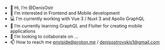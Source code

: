- 👋 Hi, I’m @DenisOstr
- 👀 I’m interested in Frontend and Mobile development
- 💻 I'm currently working with Vue 3 / Nuxt 3 and Apollo GraphQL
- 🌱 I’m currently learning GraphQL and Flutter for creating mobile applications
- 💞️ I’m looking to collaborate on ...
- 📫 How to reach me enviside@proton.me / denisostrovskis1@gmail.com

<!---
DenisOstr/DenisOstr is a ✨ special ✨ repository because its `README.md` (this file) appears on your GitHub profile.
You can click the Preview link to take a look at your changes.
--->
